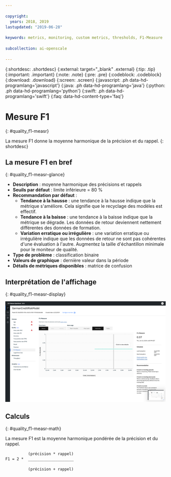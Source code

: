 ```yaml
---

copyright:
  years: 2018, 2019
lastupdated: "2019-06-28"

keywords: metrics, monitoring, custom metrics, thresholds, F1-Measure

subcollection: ai-openscale

---
```


{:shortdesc: .shortdesc}
{:external: target="_blank" .external}
{:tip: .tip}
{:important: .important}
{:note: .note}
{:pre: .pre}
{:codeblock: .codeblock}
{:download: .download}
{:screen: .screen}
{:javascript: .ph data-hd-programlang='javascript'}
{:java: .ph data-hd-programlang='java'}
{:python: .ph data-hd-programlang='python'}
{:swift: .ph data-hd-programlang='swift'}
{:faq: data-hd-content-type='faq'}

# Mesure F1
{: #quality_f1-measr}

La mesure F1 donne la moyenne harmonique de la précision et du rappel.
{: shortdesc}

## La mesure F1 en bref
{: #quality_f1-measr-glance}

- **Description** : moyenne harmonique des précisions et rappels
- **Seuils par défaut** : limite inférieure = 80 %
- **Recommandation par défaut** :
   - **Tendance à la hausse** : une tendance à la hausse indique que la métrique s'améliore. Cela signifie que le recyclage des modèles est effectif.
   - **Tendance à la baisse** : une tendance à la baisse indique que la métrique se dégrade. Les données de retour deviennent nettement différentes des données de formation.
   - **Variation erratique ou irrégulière** : une variation erratique ou irrégulière indique que les données de retour ne sont pas cohérentes d'une évaluation à l'autre. Augmentez la taille d'échantillon minimale pour le moniteur de qualité.
- **Type de problème** : classification binaire
- **Valeurs de graphique** : dernière valeur dans la période
- **Détails de métriques disponibles** : matrice de confusion

## Interprétation de l'affichage
{: #quality_f1-measr-display}

![affichage du graphique de mesure F1](images/quality-f1-meas.png)

## Calculs
{: #quality_f1-measr-math}

La mesure F1 est la moyenne harmonique pondérée de la précision et du rappel.

```
          (précision * rappel)
F1 = 2 *  ____________________

          (précision + rappel)
```


